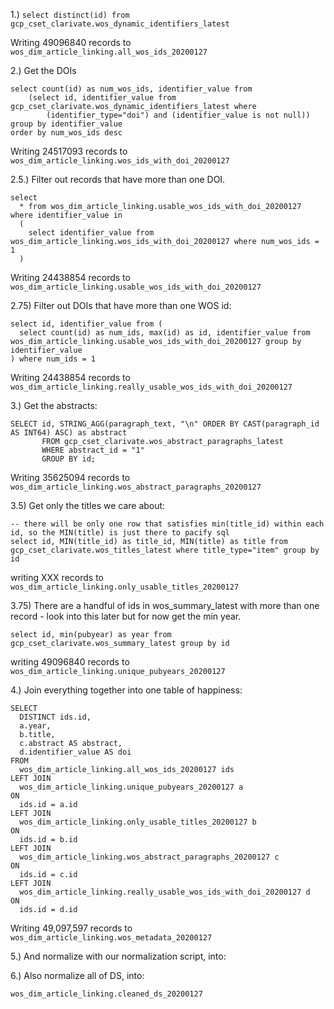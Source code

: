 1.) `select distinct(id) from gcp_cset_clarivate.wos_dynamic_identifiers_latest`

Writing 49096840 records to `wos_dim_article_linking.all_wos_ids_20200127`

2.) Get the DOIs

```
select count(id) as num_wos_ids, identifier_value from
    (select id, identifier_value from gcp_cset_clarivate.wos_dynamic_identifiers_latest where
        (identifier_type="doi") and (identifier_value is not null))
group by identifier_value
order by num_wos_ids desc
```

Writing 24517093 records to `wos_dim_article_linking.wos_ids_with_doi_20200127`

2.5.) Filter out records that have more than one DOI.

```
select
  * from wos_dim_article_linking.usable_wos_ids_with_doi_20200127 
where identifier_value in
  (
    select identifier_value from wos_dim_article_linking.wos_ids_with_doi_20200127 where num_wos_ids = 1
  ) 
```

Writing 24438854 records to `wos_dim_article_linking.usable_wos_ids_with_doi_20200127`

2.75) Filter out DOIs that have more than one WOS id:

```
select id, identifier_value from (
  select count(id) as num_ids, max(id) as id, identifier_value from wos_dim_article_linking.usable_wos_ids_with_doi_20200127 group by identifier_value
) where num_ids = 1
```

Writing 24438854 records to `wos_dim_article_linking.really_usable_wos_ids_with_doi_20200127`

3.) Get the abstracts:

```
SELECT id, STRING_AGG(paragraph_text, "\n" ORDER BY CAST(paragraph_id AS INT64) ASC) as abstract
       FROM gcp_cset_clarivate.wos_abstract_paragraphs_latest
       WHERE abstract_id = "1"
       GROUP BY id;
```

Writing 35625094 records to `wos_dim_article_linking.wos_abstract_paragraphs_20200127`

3.5) Get only the titles we care about:

```
-- there will be only one row that satisfies min(title_id) within each id, so the MIN(title) is just there to pacify sql
select id, MIN(title_id) as title_id, MIN(title) as title from gcp_cset_clarivate.wos_titles_latest where title_type="item" group by id
```

writing XXX records to `wos_dim_article_linking.only_usable_titles_20200127` 

3.75) There are a handful of ids in wos_summary_latest with more than one record - look into this later but for now
get the min year.

```
select id, min(pubyear) as year from gcp_cset_clarivate.wos_summary_latest group by id
```

writing 49096840 records to `wos_dim_article_linking.unique_pubyears_20200127`

4.) Join everything together into one table of happiness:

```
SELECT
  DISTINCT ids.id,
  a.year,
  b.title,
  c.abstract AS abstract,
  d.identifier_value AS doi
FROM
  wos_dim_article_linking.all_wos_ids_20200127 ids
LEFT JOIN
  wos_dim_article_linking.unique_pubyears_20200127 a
ON
  ids.id = a.id
LEFT JOIN
  wos_dim_article_linking.only_usable_titles_20200127 b
ON
  ids.id = b.id
LEFT JOIN
  wos_dim_article_linking.wos_abstract_paragraphs_20200127 c
ON
  ids.id = c.id
LEFT JOIN
  wos_dim_article_linking.really_usable_wos_ids_with_doi_20200127 d
ON
  ids.id = d.id
``` 

Writing 49,097,597 records to `wos_dim_article_linking.wos_metadata_20200127`

5.) And normalize with our normalization script, into:



6.) Also normalize all of DS, into:

`wos_dim_article_linking.cleaned_ds_20200127`



